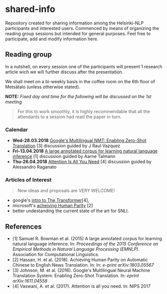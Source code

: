 # shared-info
Repository created for sharing information among the Helsinki-NLP participants and interested users.
Commenced by means of organizing the reading group sessions but intended for general purposes. Feel free to participate, add and modify information here.

## Reading group
In a nutshell, on every session one of the participants will present 1 research article wich we will further discuss after the presentation. 

We shall meet on a bi-weekly basis in the coffee room on the 6th floor of Metsätalo (unless otherwise stated). 

**NOTE:** *Fixed day and time for the following will be discussed on the 1st meeting* 
> For this to work smoothly, it is highly recommendable that all the attendants to a session had read the paper in turn.


### Calendar
- **Wed-28.03.2018** [Google's Multilingual NMT: Enabling Zero-Shot Translation](https://arxiv.org/pdf/1611.04558.pdf) [3] discussion guided by J Raul Vazquez 
- **Fri-13.04.2018** [A large annotated corpus for learning natural language inference](https://nlp.stanford.edu/pubs/snli_paper.pdf) [1] discussion guided by Aarne Talmann
- **Thu-26.04.2018** [Attention Is All You Need](https://arxiv.org/pdf/1706.03762.pdf) [4] discussion guided by Alessandro Raganato

### Articles of Interest 
> New ideas and proposals are VERY WELCOME!
- google's [intro to The Transformer](https://arxiv.org/pdf/1706.03762.pdf)[4],
- microsoft's [acheiving Human Parity](https://www.microsoft.com/en-us/research/uploads/prod/2018/03/final-achieving-human.pdf) [2]
- better undestanding the current state of the art for SNLI.

## References 
- [1] Samuel R. Bowman et al. (2015) A large annotated corpus for learning natural language inference. In: *Proceedings of the 2015 Conference on Empirical Methods in Natural Language Processing (EMNLP)*. Association for Computational Linguistics.
- [2] Hassan, H. et al. (2018). Achieving Human Parity on Automatic Chinese to English News Translation. In: In: *e-print arXiv:1803.05567*
- [3] Johnson, M. et al. (2016). Google's Multilingual Neural Machine Translation System: Enabling Zero-Shot Translation. In: *eprint arXiv:1611.04558*
- [4] Vaswani, A. et al. (2017). Attention is all you need. In: NIPS 2017
